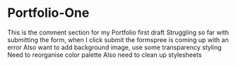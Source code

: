 # Portfolio-One

This is the comment section for my Portfolio first draft 
Struggling so far with submitting the form, when I click submit the formspree is coming up with an error
Also want to add background image, use some transparency styling
Need to reorganise color palette
Also need to clean up stylesheets